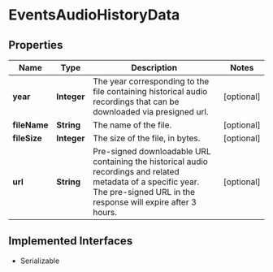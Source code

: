 

# EventsAudioHistoryData


## Properties

Name | Type | Description | Notes
------------ | ------------- | ------------- | -------------
**year** | **Integer** | The year corresponding to the file containing historical audio recordings that can be downloaded via presigned url. |  [optional]
**fileName** | **String** | The name of the file. |  [optional]
**fileSize** | **Integer** | The size of the file, in bytes. |  [optional]
**url** | **String** | Pre-signed downloadable URL containing the historical audio recordings and related metadata of a specific year. The pre-signed URL in the response will expire after 3 hours. |  [optional]


## Implemented Interfaces

* Serializable


